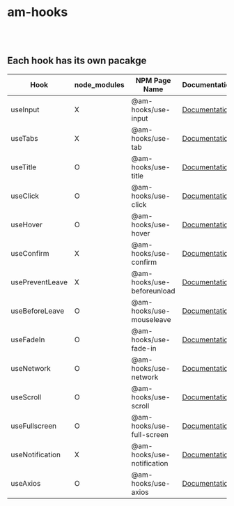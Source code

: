 # am-hooks
<br/><br/>

## Each hook has its own pacakge

| Hook            | node_modules  | NPM Page Name                             | Documentation                             | NPM Page                                                          |
| --------------- | ------------- | ----------------------------------------- | ----------------------------------------- | ----------------------------------------------------------------- | 
| useInput         |    X         | @am-hooks/use-input                        | [Documentation](https://github.com/dorothy7964/am-hooks/tree/master/useInput)         | [NPM Page](https://www.npmjs.com/package/@am-hooks/use-input)                                                |
| useTabs          |    X         | @am-hooks/use-tab                          | [Documentation](https://github.com/dorothy7964/am-hooks/tree/master/useTab)         | [NPM Page](https://www.npmjs.com/package/@am-hooks/use-tab)                                                |
| useTitle         |    O         | @am-hooks/use-title                        | [Documentation](https://github.com/dorothy7964/am-hooks/tree/master/useTitle)         | [NPM Page](https://www.npmjs.com/package/@am-hooks/use-title)                                                |
| useClick         |    O         | @am-hooks/use-click                        | [Documentation](https://github.com/dorothy7964/am-hooks/tree/master/useClick)         | [NPM Page](https://www.npmjs.com/package/@am-hooks/use-click)                                                |
| useHover         |    O         | @am-hooks/use-hover                        | [Documentation](https://github.com/dorothy7964/am-hooks/tree/master/useHover)         | [NPM Page](https://www.npmjs.com/package/@am-hooks/use-hover)                                                |
| useConfirm       |    X         | @am-hooks/use-confirm                      | [Documentation](https://github.com/dorothy7964/am-hooks/tree/master/useConfirm)         | [NPM Page](https://www.npmjs.com/package/@am-hooks/use-confirm)                                                |
| usePreventLeave  |    X         | @am-hooks/use-beforeunload                 | [Documentation](https://github.com/dorothy7964/am-hooks/tree/master/usePreventLeave)         | [NPM Page](https://www.npmjs.com/package/@am-hooks/use-beforeunload)                                                |
| useBeforeLeave   |    O         | @am-hooks/use-mouseleave                   | [Documentation](https://github.com/dorothy7964/am-hooks/tree/master/useBeforeLeave)         | [NPM Page](https://www.npmjs.com/package/@am-hooks/use-mouseleave)                                                |
| useFadeIn        |    O         | @am-hooks/use-fade-in                      | [Documentation](https://github.com/dorothy7964/am-hooks/tree/master/useFadeIn)         | [NPM Page](https://www.npmjs.com/package/@am-hooks/use-fade-in)                                                |
| useNetwork       |    O         | @am-hooks/use-network                      | [Documentation](https://github.com/dorothy7964/am-hooks/tree/master/useNetwork)         | [NPM Page](https://www.npmjs.com/package/@am-hooks/use-network)                                                |
| useScroll        |    O         | @am-hooks/use-scroll                       | [Documentation](https://github.com/dorothy7964/am-hooks/tree/master/useScroll)         | [NPM Page](https://www.npmjs.com/package/@am-hooks/use-scroll)                                                |
| useFullscreen    |    O         | @am-hooks/use-full-screen                  | [Documentation](https://github.com/dorothy7964/am-hooks/tree/master/useFullscreen)         | [NPM Page](https://www.npmjs.com/package/@am-hooks/use-full-screen)                                                |
| useNotification  |    X         | @am-hooks/use-notification                 | [Documentation](https://github.com/dorothy7964/am-hooks/tree/master/useNotification)         | [NPM Page](https://www.npmjs.com/package/@am-hooks/use-notification)                                                |
| useAxios         |    O         | @am-hooks/use-axios                        | [Documentation](https://github.com/dorothy7964/am-hooks/tree/master/useAxios)         | [NPM Page](https://www.npmjs.com/package/@am-hooks/use-axios)                                                |

<br/><br/>